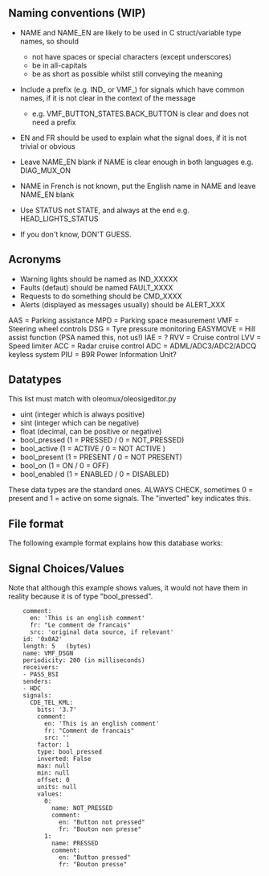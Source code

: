 Naming conventions (WIP)
------------------------

- NAME and NAME_EN are likely to be used in C struct/variable type names, so should
  - not have spaces or special characters (except underscores)
  - be in all-capitals
  - be as short as possible whilst still conveying the meaning

- Include a prefix (e.g. IND_ or VMF_) for signals which have common names, if it is not clear in the context of the message
  - e.g. VMF_BUTTON_STATES.BACK_BUTTON is clear and does not need a prefix

- EN and FR should be used to explain what the signal does, if it is not trivial or obvious

- Leave NAME_EN blank if NAME is clear enough in both languages e.g. DIAG_MUX_ON

- NAME in French is not known, put the English name in NAME and leave NAME_EN blank

- Use STATUS not STATE, and always at the end e.g. HEAD_LIGHTS_STATUS

- If you don't know, DON'T GUESS.


Acronyms
--------
- Warning lights should be named as IND_XXXXX
- Faults (defaut) should be named FAULT_XXXX
- Requests to do something should be CMD_XXXX
- Alerts (displayed as messages usually) should be ALERT_XXX

AAS = Parking assistance
MPD = Parking space measurement
VMF = Steering wheel controls
DSG = Tyre pressure monitoring
EASYMOVE = Hill assist function (PSA named this, not us!)
IAE = ?
RVV = Cruise control
LVV = Speed limiter
ACC = Radar cruise control
ADC = ADML/ADC3/ADC2/ADCQ keyless system
PIU = B9R Power Information Unit?


Datatypes
----------
This list must match with oleomux/oleosigeditor.py
- uint          (integer which is always positive)
- sint          (integer which can be negative)
- float         (decimal, can be positive or negative)
- bool_pressed  (1 = PRESSED / 0 = NOT_PRESSED)
- bool_active   (1 = ACTIVE  / 0 = NOT ACTIVE )
- bool_present  (1 = PRESENT / 0 = NOT PRESENT)
- bool_on       (1 = ON      / 0 = OFF)
- bool_enabled  (1 = ENABLED / 0 = DISABLED)

These data types are the standard ones. ALWAYS CHECK, sometimes 0 = present and 1 = active on some signals. The "inverted" key indicates this.

File format
-----------

The following example format explains how this database works:

Signal Choices/Values
---------------------

Note that although this example shows values, it would not have them in reality because it is of type "bool_pressed".

```
    comment:
      en: 'This is an english comment'
      fr: "Le comment de francais"
      src: 'original data source, if relevant'
    id: '0x0A2'
    length: 5   (bytes)
    name: VMF_DSGN
    periodicity: 200 (in milliseconds)
    receivers:
    - PASS_BSI
    senders:
    - HDC
    signals:
      CDE_TEL_KML:
        bits: '3.7'
        comment:
          en: 'This is an english comment'
          fr: "Comment de francais"
          src: ''
        factor: 1
        type: bool_pressed
        inverted: False
        max: null
        min: null
        offset: 0
        units: null
        values:
          0: 
            name: NOT_PRESSED
            comment:
              en: "Button not pressed"
              fr: "Bouton non presse"
          1: 
            name: PRESSED
            comment:
              en: "Button pressed"
              fr: "Bouton presse"
```